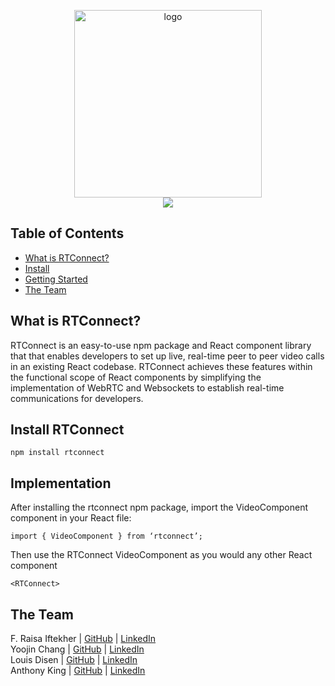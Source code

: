 <p align="center">
	<img src='' alt="logo" width="300">
	<br>
  	<a href="https://github.com/oslabs-beta/RTConnect"><img src="https://img.shields.io/badge/license-MIT-blue"/></a>
	<br>
</p>

## Table of Contents
- [What is RTConnect?](#what)
- [Install](#install)
- [Getting Started](#implementation)
- [The Team ](#team )


## <a name="what"/> What is RTConnect?

RTConnect is an easy-to-use npm package and React component library that that enables developers to set up live, real-time peer to peer video calls in an existing React codebase. RTConnect achieves these features within the functional scope of React components by simplifying the implementation of WebRTC and Websockets to establish real-time communications for developers.

## <a name="install"/> Install RTConnect
```
npm install rtconnect
```

 ## <a name="implementation"/> Implementation
 After installing the rtconnect npm package, import the VideoComponent component in your React file:
```
import { VideoComponent } from ‘rtconnect’;
```

Then use the RTConnect VideoComponent as you would any other React component
```
<RTConnect>
```

## <a name="team "/> The Team
F. Raisa Iftekher    | [GitHub](https://github.com/fraisai) | [LinkedIn](https://www.linkedin.com/in/fraisa/)
<br>
Yoojin Chang   | [GitHub]() | [LinkedIn]()
<br>
Louis Disen    | [GitHub]() | [LinkedIn]()
<br>
Anthony King  | [GitHub]() | [LinkedIn]()


